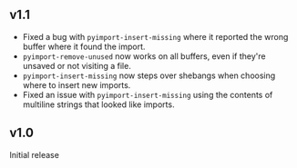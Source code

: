 ## v1.1

* Fixed a bug with `pyimport-insert-missing` where it reported the
  wrong buffer where it found the import.
* `pyimport-remove-unused` now works on all buffers, even if they're
  unsaved or not visiting a file.
* `pyimport-insert-missing` now steps over shebangs when choosing
  where to insert new imports.
* Fixed an issue with `pyimport-insert-missing` using the contents of
  multiline strings that looked like imports.

## v1.0

Initial release
